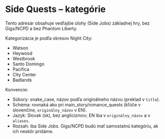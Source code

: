 # Side Quests – kategórie

Tento adresár obsahuje vedľajšie úlohy (Side Jobs) základnej hry, bez Gigs/NCPD a bez Phantom Liberty.

Kategorizácia je podľa okresov Night City:
- Watson
- Heywood
- Westbrook
- Santo Domingo
- Pacifica
- City Center
- Badlands

Konvencie:
- Súbory: snake_case, názov podľa originálneho názvu (preklad v `title`).
- Schéma: rovnaká ako pri main_story/romance_quests (kľúče v slovenčine, `originálny_názov` v EN).
- Jazyk: Slovak (sk), bez anglicizmov; EN iba v `originálny_názov` a v `aliases`.
- Rozsah: iba Side Jobs. Gigs/NCPD budú mať samostatnú kategóriu, ak ich neskôr pridáme.
